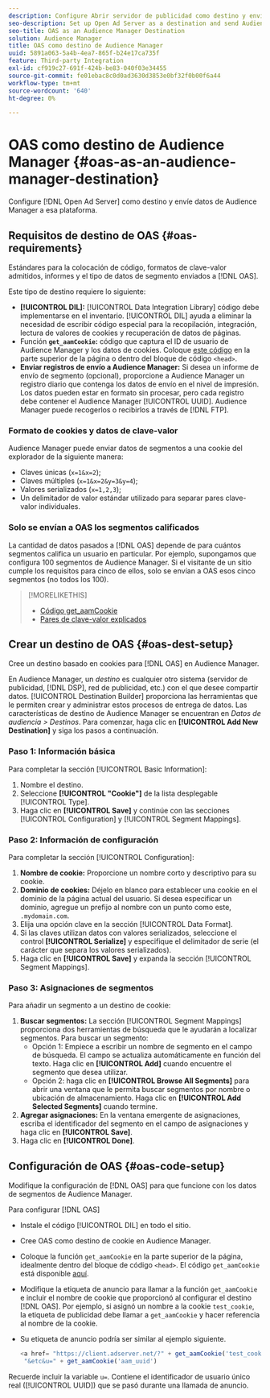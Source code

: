 ```yaml
---
description: Configure Abrir servidor de publicidad como destino y envíe datos de Audience Manager a esa plataforma.
seo-description: Set up Open Ad Server as a destination and send Audience Manager data to that platform.
seo-title: OAS as an Audience Manager Destination
solution: Audience Manager
title: OAS como destino de Audience Manager
uuid: 5891a063-5a4b-4ea7-865f-b24e17ca735f
feature: Third-party Integration
exl-id: cf919c27-691f-424b-be83-040f03e34455
source-git-commit: fe01ebac8c0d0ad3630d3853e0bf32f0b00f6a44
workflow-type: tm+mt
source-wordcount: '640'
ht-degree: 0%

---
```


# OAS como destino de Audience Manager {#oas-as-an-audience-manager-destination}

Configure [!DNL Open Ad Server] como destino y envíe datos de Audience Manager a esa plataforma.

## Requisitos de destino de OAS {#oas-requirements}

Estándares para la colocación de código, formatos de clave-valor admitidos, informes y el tipo de datos de segmento enviados a [!DNL OAS].

<!-- aam-oas-requirements.xml -->

Este tipo de destino requiere lo siguiente:

* **[!UICONTROL DIL]:** [!UICONTROL Data Integration Library] código debe implementarse en el inventario. [!UICONTROL DIL] ayuda a eliminar la necesidad de escribir código especial para la recopilación, integración, lectura de valores de cookies y recuperación de datos de páginas.
* Función **`get_aamCookie`:** código que captura el ID de usuario de Audience Manager y los datos de cookies. Coloque [este código](../../features/destinations/get-aam-cookie-code.md) en la parte superior de la página o dentro del bloque de código `<head>`.
* **Enviar registros de envío a Audience Manager:** Si desea un informe de envío de segmento (opcional), proporcione a Audience Manager un registro diario que contenga los datos de envío en el nivel de impresión. Los datos pueden estar en formato sin procesar, pero cada registro debe contener el Audience Manager [!UICONTROL UUID]. Audience Manager puede recogerlos o recibirlos a través de [!DNL FTP].

### Formato de cookies y datos de clave-valor

Audience Manager puede enviar datos de segmentos a una cookie del explorador de la siguiente manera:

* Claves únicas (`x=1&x=2`);
* Claves múltiples (`x=1&x=2&y=3&y=4`);
* Valores serializados (`x=1,2,3`);
* Un delimitador de valor estándar utilizado para separar pares clave-valor individuales.

### Solo se envían a OAS los segmentos calificados

La cantidad de datos pasados a [!DNL OAS] depende de para cuántos segmentos califica un usuario en particular. Por ejemplo, supongamos que configura 100 segmentos de Audience Manager. Si el visitante de un sitio cumple los requisitos para cinco de ellos, solo se envían a OAS esos cinco segmentos (no todos los 100).

>[!MORELIKETHIS]
>
>* [Código get_aamCookie](../../features/destinations/get-aam-cookie-code.md)
>* [Pares de clave-valor explicados](../../reference/key-value-pairs-explained.md)

## Crear un destino de OAS {#oas-dest-setup}

Cree un destino basado en cookies para [!DNL OAS] en Audience Manager.

<!-- aam-oas-destination-setup.xml -->

En Audience Manager, un *destino* es cualquier otro sistema (servidor de publicidad, [!DNL DSP], red de publicidad, etc.) con el que desee compartir datos. [!UICONTROL Destination Builder] proporciona las herramientas que le permiten crear y administrar estos procesos de entrega de datos. Las características de destino de Audience Manager se encuentran en *Datos de audiencia > Destinos*. Para comenzar, haga clic en **[!UICONTROL Add New Destination]** y siga los pasos a continuación.

### Paso 1: Información básica

Para completar la sección [!UICONTROL Basic Information]:

1. Nombre el destino.
1. Seleccione **[!UICONTROL "Cookie"]** de la lista desplegable [!UICONTROL Type].
1. Haga clic en **[!UICONTROL Save]** y continúe con las secciones [!UICONTROL Configuration] y [!UICONTROL Segment Mappings].

### Paso 2: Información de configuración

Para completar la sección [!UICONTROL Configuration]:

1. **Nombre de cookie:** Proporcione un nombre corto y descriptivo para su cookie.
1. **Dominio de cookies:** Déjelo en blanco para establecer una cookie en el dominio de la página actual del usuario. Si desea especificar un dominio, agregue un prefijo al nombre con un punto como este, `.mydomain.com`.
1. Elija una opción clave en la sección [!UICONTROL Data Format].
1. Si las claves utilizan datos con valores serializados, seleccione el control **[!UICONTROL Serialize]** y especifique el delimitador de serie (el carácter que separa los valores serializados).
1. Haga clic en **[!UICONTROL Save]** y expanda la sección [!UICONTROL Segment Mappings].

### Paso 3: Asignaciones de segmentos

Para añadir un segmento a un destino de cookie:

1. **Buscar segmentos:** La sección [!UICONTROL Segment Mappings] proporciona dos herramientas de búsqueda que le ayudarán a localizar segmentos. Para buscar un segmento:
   * Opción 1: Empiece a escribir un nombre de segmento en el campo de búsqueda. El campo se actualiza automáticamente en función del texto. Haga clic en **[!UICONTROL Add]** cuando encuentre el segmento que desea utilizar.
   * Opción 2: haga clic en **[!UICONTROL Browse All Segments]** para abrir una ventana que le permita buscar segmentos por nombre o ubicación de almacenamiento. Haga clic en **[!UICONTROL Add Selected Segments]** cuando termine.
1. **Agregar asignaciones:** En la ventana emergente de asignaciones, escriba el identificador del segmento en el campo de asignaciones y haga clic en **[!UICONTROL Save]**.
1. Haga clic en **[!UICONTROL Done]**.

## Configuración de OAS {#oas-code-setup}

Modifique la configuración de [!DNL OAS] para que funcione con los datos de segmentos de Audience Manager.

<!-- aam-oas-code.xml -->

Para configurar [!DNL OAS]

* Instale el código [!UICONTROL DIL] en todo el sitio.
* Cree OAS como destino de cookie en Audience Manager.
* Coloque la función `get_aamCookie` en la parte superior de la página, idealmente dentro del bloque de código `<head>`. El código `get_aamCookie` está disponible [aquí](../../features/destinations/get-aam-cookie-code.md).
* Modifique la etiqueta de anuncio para llamar a la función `get_aamCookie` e incluir el nombre de cookie que proporcionó al configurar el destino [!DNL OAS]. Por ejemplo, si asignó un nombre a la cookie `test_cookie`, la etiqueta de publicidad debe llamar a `get_aamCookie` y hacer referencia al nombre de la cookie.
* Su etiqueta de anuncio podría ser similar al ejemplo siguiente.

  ```js
  <a href= "https://client.adserver.net/?" + get_aamCookie('test_cookie') +
   "&etc&u=" + get_aamCookie('aam_uuid')
  ```

Recuerde incluir la variable `u=`. Contiene el identificador de usuario único real ([!UICONTROL UUID]) que se pasó durante una llamada de anuncio.
